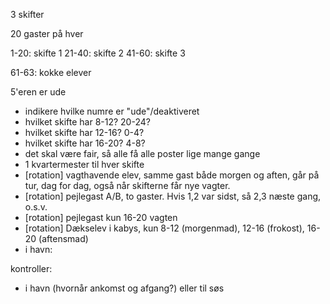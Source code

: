 3 skifter 

20 gaster på hver

1-20: skifte 1
21-40: skifte 2
41-60: skifte 3

61-63: kokke elever

5'eren er ude

- indikere hvilke numre er "ude"/deaktiveret
- hvilket skifte har 8-12? 20-24?
- hvilket skifte har 12-16? 0-4?
- hvilket skifte har 16-20? 4-8?
- det skal være fair, så alle få alle poster lige mange gange
- 1 kvartermester til hver skifte
- [rotation] vagthavende elev, samme gast både morgen og aften, går på tur, dag for dag, også når skifterne får nye vagter.
- [rotation] pejlegast A/B, to gaster. Hvis 1,2 var sidst, så 2,3 næste gang, o.s.v.
- [rotation] pejlegast kun 16-20 vagten 
- [rotation] Dækselev i kabys, kun 8-12 (morgenmad), 12-16 (frokost), 16-20 (aftensmad)
- i havn:

kontroller:
- i havn (hvornår ankomst og afgang?) eller til søs 
